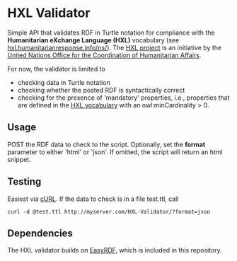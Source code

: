 # HXL Validator 

Simple API that validates RDF in Turtle notation for compliance with the **Humanitarian eXchange Language (HXL)** vocabulary (see [hxl.humanitarianresponse.info/ns/](http://hxl.humanitarianresponse.info/ns/)). The [HXL project](https://sites.google.com/site/hxlproject/) is an initiative by the [United Nations Office for the Coordination of Humanitarian Affairs](http://unocha.org/).

For now, the validator is limited to 
- checking data in Turtle notation
- checking whether the posted RDF is syntactically correct
- checking for the presence of 'mandatory' properties, i.e., properties that are defined in the [HXL vocabulary](http://hxl.humanitarianresponse.info/ns/) with an owl:minCardinality > 0.

## Usage 

POST the RDF data to check to the script. Optionally, set the  **format** parameter to either 'html' or 'json'. If omitted, the script will return an html snippet.

## Testing

Easiest via [cURL](http://curl.haxx.se). If the data to check is in a file test.ttl, call

    curl -d @test.ttl http://myserver.com/HXL-Validator/?format=json

## Dependencies

The HXL validator builds on [EasyRDF](https://github.com/njh/easyrdf), which is included in this repository.